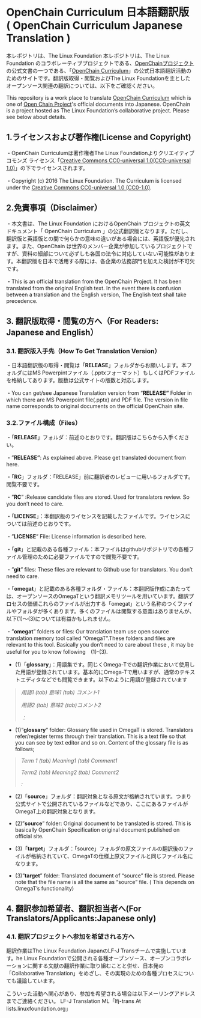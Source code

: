 # OpenChain Curriculum 日本語翻訳版 ( OpenChain Curriculum Japanese Translation )



本レポジトリは、The Linux Foundation
本レポジトリは、The Linux Foundation のコラボレーティブプロジェクトである、[OpenChainプロジェクト](http://openchainproject.org)の公式文書の一つである、「[OpenChain Curriculum](https://www.openchainproject.org/curriculum)」の公式日本語翻訳活動のためのサイトです。翻訳版取得・閲覧およびThe Linux Foundationを主としたオープンソース関連の翻訳については、以下をご確認ください。

This repository is a work place to translate [OpenChain Curriculum](https://www.openchainproject.org/curriculum) which is one of [Open Chain Project](http://openchainproject.org)'s official documents into Japanese. OpenChain is a project hosted as The Linux Foundation’s collaborative project. Please see below about details.

## 1.ライセンスおよび著作権(License and Copyright)


・OpenChain Curriculumは著作権者The Linux Foundationよりクリエイティブコモンズ ライセンス「[Creative Commons CC0-universal
1.0(CC0-universal 1.0)](http://creativecommons.org/publicdomain/zero/1.0/legalcode)」の下でライセンスされます。


・Copyright (c) 2016 The Linux Foundation. The Curriculum is licensed
under the [Creative Commons CC0-universal 1.0 (CC0-1.0)](http://creativecommons.org/publicdomain/zero/1.0/legalcode). 
## 2.免責事項（Disclaimer）


・本文書は、The Linux Foundation におけるOpenChain
プロジェクトの英文ドキュメント「 OpenChain Curriculum
」の公式翻訳版となります。ただし、翻訳版と英語版との間で何らかの意味の違いがある場合には、英語版が優先されます。また、OpenChain
は世界のメンバー企業が参加しているプロジェクトですが、資料の細部について必ずしも各国の法令に対応していない可能性があります。本翻訳版を日本で活用する際には、各企業の法務部門を加えた検討が不可欠です。

・This is an official translation from the OpenChain Project. It has
been translated from the original English text. In the event there is
confusion between a translation and the English version, The English
text shall take precedence.

## 3.  翻訳版取得・閲覧の方へ（For Readers: Japanese and English）


### 3.1.  翻訳版入手先（How To Get Translation Version）


・日本語翻訳版の取得・閲覧は「**RELEASE**」フォルダからお願いします。本フォルダにはMS
Powerpintファイル（.pptxフォーマット）もしくはPDFファイルを格納してあります。版数は公式サイトの版数と対応します。

・You can get/see Japanese Translation version from “**RELEASE”** Folder
in which there are MS Powerpoint file(.pptx) and PDF file. The version in file
name corresponds to original documents on the official OpenChain site.

### 3.2.ファイル構成（Files）


・「**RELEASE**」フォルダ：前述のとおりです。翻訳版はこちらから入手ください。

・”**RELEASE”**: As explained above. Please get translated document from
here.

・「**RC**」フォルダ：「RELEASE」前に翻訳者のレビューに用いるフォルダです。閲覧不要です。

・”**RC**” :Release candidate files are stored. Used for translators
review. So you don’t need to care.

・「**LICENSE**」：本翻訳版のライセンスを記載したファイルです。ライセンスについては前述のとおりです。

・”**LICENSE**” File: License information is described here.

・「**git**」と記載のある各種ファイル：本ファイルはgithubリポジトリでの各種ファイル管理のために必要ファイルですので閲覧不要です。

・”**git**” files: These files are relevant to Github use for
translators. You don’t need to care.

・「**omegat**」と記載のある各種フォルダ・ファイル：本翻訳版作成にあたっては、オープンソースのOmegaTという翻訳メモリツールを用いています。翻訳プロセスの価値これらのファイルが出力する「omegat」という名称のつくファイルやフォルダが多くあります。多くのファイルは閲覧する意義はありませんが、以下(1)～(3)については有益かもしれません。

・”**omegat**” folders or files: Our translation team use open source
translation memory tool called “OmegaT”.These folders and files are
relevant to this tool. Basically you don’t need to care about these , it
may be useful for you to know following　(1)-(3).

- (1)「**glossary**」：用語集です。同じくOmega-Tでの翻訳作業において使用した用語が登録されています。基本的にOmega-Tで用いますが、通常のテキストエディタなどでも閲覧できます。以下のように用語が登録されています

> *用語1 (tab) 意味1 (tab) コメント1*
>
> *用語2 (tab) 意味2 (tab)コメント2*
>
> *：*

- (1)”**glossary**” folder: Glossary file used in OmegaT is stored.
Translators refer/register terms through their translation. This is a
text file so that you can see by text editor and so on. Content of the
glossary file is as follows;

> *Term 1  (tab) Meaning1 (tab) Comment1*
>
> *Term2  (tab)  Meaning2  (tab) Comment2*
>
> *:*

- (2)「**source**」フォルダ：翻訳対象となる原文が格納されています。つまり公式サイトで公開されているファイルなどであり、ここにあるファイルがOmegaT上の翻訳対象となります。

- (2)”**source**” folder: Original document to be translated is stored.
This is basically OpenChain Specification original document published on
official site.

- (3)「**target**」フォルダ：「source」フォルダの原文ファイルの翻訳後のファイルが格納されていて、OmegaTの仕様上原文ファイルと同じファイル名になります。

- (3)”**target**” folder: Translated document of “source” file is stored.
Please note that the file name is all the same as “source” file. ( This
depends on OmegaT’s functionality)

## 4.  翻訳参加希望者、翻訳担当者へ(For Translators/Applicants:Japanese only)


### 4.1.  翻訳プロジェクトへ参加を希望される方へ

 翻訳作業はThe Linux Foundation JapanのLF-J Transチームで実施しています。he Linux Foundationで公開される各種オープンソース、オープンコラボレーションに関する文献の翻訳作業に取り組むことと併せ、日本発の「Collaborative Translation」をめざし、その実現のための各種プロセスについても議論しています。

 こういった活動へ関心があり、参加を希望される場合は以下メーリングアドレスまでご連絡ください。
 LF-J Translation ML「lfj-trans At lists.linuxfoundation.org」


